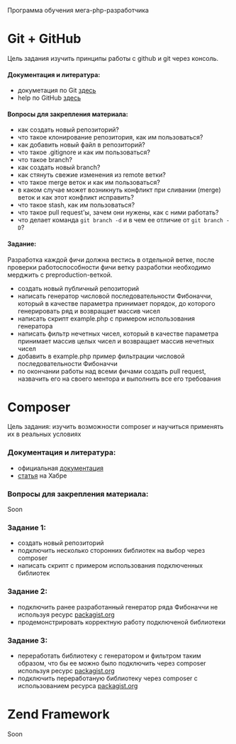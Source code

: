 Программа обучения мега-php-разработчика

Git + GitHub
=====

Цель задания изучить принципы работы с github и git через консоль. 

#### Документация и литература:
- докуметация по Git [здесь](http://git-scm.com/documentation)
- help по GitHub [здесь](https://help.github.com/)

#### Вопросы для закрепления материала:
- как создать новый репозиторий?
- что такое клонирование репозитория, как им пользоваться?
- как добавить новый файл в репозиторий?
- что такое .gitignore и как им пользоваться?
- что такое branch?
- как создать новый branch?
- как стянуть свежие изменения из remote ветки?
- что такое merge веток и как им пользоваться?
- в каком случае может возникнуть конфликт при сливании (merge) веток и как этот конфликт исправить?
- что такое stash, как им пользоваться?
- что такое pull request'ы, зачем они нужены, как с ними работать?
- что делает команда `git branch -d` и в чем ее отличие от `git branch -D`?

#### Задание:
Разработка каждой фичи должна вестись в отдельной ветке, после проверки работоспособности фичи ветку разработки необходимо мерджить с preproduction-веткой.

- создать новый публичный репозиторий
- написать генератор числовой последовательности Фибоначчи, который в качестве параметра принимает порядок, до которого генерировать ряд и возвращает массив чисел
- написать скрипт example.php с примером использования генератора
- написать фильтр нечетных чисел, который в качестве параметра принимает массив целых чисел и возвращает массив нечетных чисел
- добавить в example.php пример фильтрации числовой последовательности Фибоначчи
- по окончании работы над всеми фичами создать pull request, назвачить его на своего ментора и выполнить все его требования


Composer
=====
Цель задания: изучить возможности composer и научиться применять их в реальных условиях

### Документация и литература:
- официальная [документация](http://getcomposer.org/doc/)
- [статья](http://habrahabr.ru/post/145946/) на Хабре

### Вопросы для закрепления материала:
Soon


### Задание 1:
- создать новый репозиторий
- подключить несколько сторонних библиотек на выбор через composer
- написать скрипт с примером использования подключенных библиотек

### Задание 2:
- подключить ранее разработанный генератор ряда Фибоначчи не используя ресурс [packagist.org](http://packagist.org)
- продемонстрировать корректную работу подключеной библиотеки

### Задание 3:
- переработать библиотеку с генератором и фильтром таким образом, что бы ее можно было подключить через composer используя ресурс [packagist.org](http://packagist.org)
- подключить переработаную библиотеку через composer с использованием ресурса [packagist.org](http://packagist.org)



Zend Framework
=====
Soon
